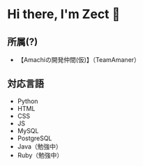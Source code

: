 # Hi there, I'm Zect 👋

## 所属(?)
- 【Amachiの開発仲間(仮)】（TeamAmaner）

## 対応言語
- Python
- HTML
- CSS
- JS
- MySQL
- PostgreSQL
- Java（勉強中）
- Ruby（勉強中）

<!--
**sas08/sas08** is a ✨ _special_ ✨ repository because its `README.md` (this file) appears on your GitHub profile.

Here are some ideas to get you started:

- 🔭 I’m currently working on ...
- 🌱 I’m currently learning ...
- 👯 I’m looking to collaborate on ...
- 🤔 I’m looking for help with ...
- 💬 Ask me about ...
- 📫 How to reach me: ...
- 😄 Pronouns: ...
- ⚡ Fun fact: ...
-->
